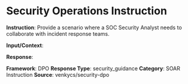 # Security Operations Instruction

**Instruction**: Provide a scenario where a SOC Security Analyst needs to collaborate with incident response teams.

**Input/Context**: 

**Response**: 

**Framework**: DPO
**Response Type**: security_guidance
**Category**: SOAR Instruction
**Source**: venkycs/security-dpo
